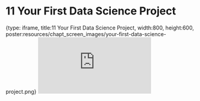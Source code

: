# 11 Your First Data Science Project
 
{type: iframe, title:11 Your First Data Science Project, width:800, height:600, poster:resources/chapt_screen_images/your-first-data-science-project.png}
![](https://datatrail-jhu.github.io/DataTrail/no_toc/your-first-data-science-project.html)
 

 

